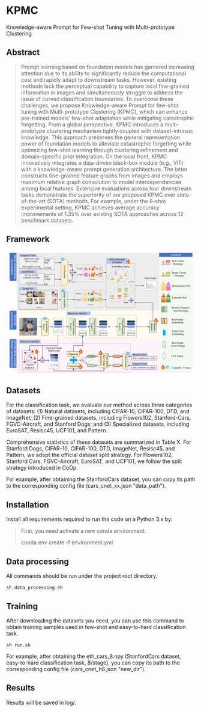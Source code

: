 # KPMC
Knowledge-aware Prompt for Few-shot Tuning with Multi-prototype Clustering



## Abstract
> Prompt learning based on foundation models has garnered increasing attention due to its ability to significantly reduce the computational cost and rapidly adapt to downstream tasks. However, existing methods lack the perceptual capability to capture local fine-grained information in images and simultaneously struggle to address the issue of curved classification boundaries. To overcome these challenges, we propose Knowledge-aware Prompt for few-shot tuning with Multi-prototype Clustering (KPMC), which can enhance pre-trained models’ few-shot adaptation while mitigating catastrophic forgetting. From a global perspective, KPMC introduces a multi-prototype clustering mechanism tightly coupled with dataset-intrinsic knowledge. This approach preserves the general representation power of foundation models to alleviate catastrophic forgetting while optimizing few-shot learning through clustering refinement and domain-specific prior integration. On the local front, KPMC innovatively integrates a data-driven black-box module (e.g., ViT) with a knowledge-aware prompt generation architecture. The latter constructs fine-grained feature graphs from images and employs maximum relative graph convolution to model interdependencies among local features. Extensive evaluations across four downstream tasks demonstrate the superiority of our proposed KPMC over state-of-the-art (SOTA) methods. For example, under the 8-shot experimental setting, KPMC achieves average accuracy improvements of 1.35% over existing SOTA approaches across 12 benchmark datasets. 

## Framework

![image](main.png)


## Datasets
For the classification task, we evaluate our method across three categories of datasets: (1) Natural datasets, including CIFAR-10, CIFAR-100, DTD, and ImageNet; (2) Fine-grained datasets, including Flowers102, Stanford-Cars, FGVC-Aircraft, and Stanford Dogs; and (3) Specialized datasets, including EuroSAT, Resisc45, UCF101, and Pattern.

Comprehensive statistics of these datasets are summarized in Table X. For Stanford Dogs, CIFAR-10, CIFAR-100, DTD, ImageNet, Resisc45, and Pattern, we adopt the official dataset split strategy. For Flowers102, Stanford Cars, FGVC-Aircraft, EuroSAT, and UCF101, we follow the split strategy introduced in CoOp.


For example, after obtaining the StanfordCars dataset, you can copy its path to the corresponding config file (cars_cnet_xx.json "data_path").

## Installation
Install all requirements required to run the code on a Python 3.x by:
> First, you need activate a new conda environment.
> 
> conda env create -f environment.yml


## Data processing
All commands should be run under the project root directory. 

```
sh data_processing.sh
```

## Training
After downloading the datasets you need, you can use this command to obtain training samples used in few-shot and easy-to-hard classification task.

```
sh run.sh
```

For example, after obtaining the eth_cars_8.npy (StanfordCars dataset, easy-to-hard classification task, 8/stage), you can copy its path to the corresponding config file (cars_cnet_h8.json "new_dir").  

## Results
Results will be saved in log/.  
